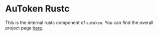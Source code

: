 # AuToken Rustc

This is the internal rustc component of `autoken`. You can find the overall project page [here](https://github.com/radbuglet/autoken).

